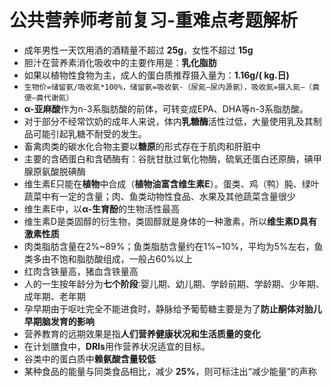 # 公共营养师考前复习-重难点考题解析

- 成年男性一天饮用酒的酒精量不超过 **25g**，女性不超过 **15g**
- 胆汁在营养素消化吸收中的主要作用是：**乳化脂肪**
- 如果以植物性食物为主，成人的蛋白质推荐摄入量为：**1.16g/( kg.日)**
- `生物价=储留氨/吸收氮*100%，储留氨=吸收氨-（尿氮–尿内源氨），吸收氮=摄入氮–（粪便–粪代谢氮）`
- **α-亚麻酸**作为n-3系脂肪酸的前体，可转变成EPA、DHA等n-3系脂肪酸。
- 对于部分不经常饮奶的成年人来说，体内**乳糖酶**活性过低，大量使用乳及其制品可能引起乳糖不耐受的发生。
- 畜禽肉类的碳水化合物主要以**糖原**的形式存在于肌肉和肝脏中
- 主要的含硒蛋白和含硒酶有：谷胱甘肽过氧化物酶，硫氧还蛋白还原酶，碘甲腺原氨酸脱碘酶
- 维生素E只能在**植物**中合成（**植物油富含维生素E**）。蛋类、鸡（鸭）肫、绿叶蔬菜中有一定的含量；肉、鱼类动物性食品、水果及其他蔬菜含量很少
- 维生素E中，以**α-生育酚**的生物活性最高
- 维生素D是类固醇的衍生物，类固醇就是身体的一种激素，所以**维生素D具有激素性质**
- 肉类脂肪含量在2%~89%；鱼类脂肪含量约在1%~10%，平均为5%左右，鱼类多由不饱和脂肪酸组成，一般占60%以上
- 红肉含铁量高，猪血含铁量高
- 人的一生按年龄分为**七个阶段**∶婴儿期、幼儿期、学龄前期、学龄期、少年期、成年期、老年期
- 孕早期由于呕吐完全不能进食时，静脉给予葡萄糖主要是为了**防止酮体对胎儿早期脑发育的影响**
- 营养教育的远期效果是指**人们营养健康状况和生活质量的变化**
- 在计划膳食中，**DRIs**用作营养状况适宜的目标。
- 谷类中的蛋白质中**赖氨酸含量较低**
- 某种食品的能量与同类食品相比，减少 **25%**，则可标注出“减少能量”的声称
